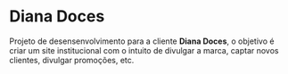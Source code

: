 # Diana Doces

Projeto de desensenvolvimento para a cliente **Diana Doces**, o objetivo é criar um site institucional com o intuito de divulgar a marca, captar novos clientes, divulgar promoções, etc.
